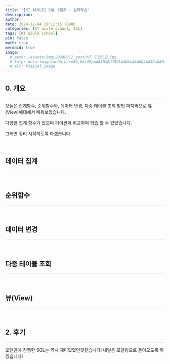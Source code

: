 ```yaml
---
title: "[KT AIVLE] SQL 3일차 - 심화학습"
description: 
author:
date: 2024-12-04 19:11:15 +0900
categories: [KT aivle school, SQL]
tags: [KT aivle school]
pin: false
math: true
mermaid: true
image:
  # path: /assets/img/20240912_post/KT_모집요강.jpg
  # lqip: data:image/webp;base64,UklGRpoAAABXRUJQVlA4WAoAAAAQAAAADwAABwAAQUxQSDIAAAARL0AmbZurmr57yyIiqE8oiG0bejIYEQTgqiDA9vqnsUSI6H+oAERp2HZ65qP/VIAWAFZQOCBCAAAA8AEAnQEqEAAIAAVAfCWkAALp8sF8rgRgAP7o9FDvMCkMde9PK7euH5M1m6VWoDXf2FkP3BqV0ZYbO6NA/VFIAAAA
  # alt: ktaivel_image
---
```



## **0. 개요**
<hr style="height: 0.5px; background-color: rgba(0, 0, 0, .1); border: none;" /> 

오늘은 집계함수, 순위함수와, 데이터 변경, 다중 테이블 조회 방법 마지막으로 뷰(View)에대해서 배워보았습니다.

다양한 집계 함수가 있으며 파이썬과 비교하며 학습 할 수 있었습니다.

그러면 정리 시작하도록 하겠습니다.

<br>

## **데이터 집계**
<hr style="height: 0.5px; background-color: rgba(0, 0, 0, .1); border: none;" /> 

<br>

## **순위함수**
<hr style="height: 0.5px; background-color: rgba(0, 0, 0, .1); border: none;" /> 

<br>

## **데이터 변경**
<hr style="height: 0.5px; background-color: rgba(0, 0, 0, .1); border: none;" /> 

<br>

## **다중 테이블 조회**
<hr style="height: 0.5px; background-color: rgba(0, 0, 0, .1); border: none;" /> 

<br>

## **뷰(View)**
<hr style="height: 0.5px; background-color: rgba(0, 0, 0, .1); border: none;" /> 

<br>

## **2. 후기**
<hr style="height: 0.5px; background-color: rgba(0, 0, 0, .1); border: none;" /> 

오랜만에 진행한 SQL는 역시 재미있었던것같습니다!
내일은 모델링으로 돌아오도록 하겠습니다!